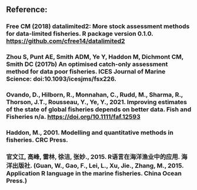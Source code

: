 ## Reference:
### Free CM (2018) datalimited2: More stock assessment methods for data-limited fisheries. R package version 0.1.0. https://github.com/cfree14/datalimited2
### Zhou S, Punt AE, Smith ADM, Ye Y, Haddon M, Dichmont CM, Smith DC (2017b) An optimised catch-only assessment method for data poor fisheries. ICES Journal of Marine Science: doi:10.1093/icesjms/fsx226.
### Ovando, D., Hilborn, R., Monnahan, C., Rudd, M., Sharma, R., Thorson, J.T., Rousseau, Y., Ye, Y., 2021. Improving estimates of the state of global fisheries depends on better data. Fish and Fisheries n/a. https://doi.org/10.1111/faf.12593
### Haddon, M., 2001. Modelling and quantitative methods in fisheries. CRC Press.
### 官文江, 高峰, 雷林, 徐洁, 张妙., 2015. R语言在海洋渔业中的应用. 海洋出版社. (Guan, W., Gao, F., Lei, L., Xu, Jie., Zhang, M., 2015. Application R language in the marine fisheries. China Ocean Press.)
